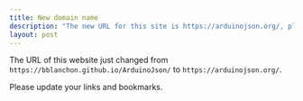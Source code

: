 ```yaml
---
title: New domain name
description: "The new URL for this site is https://arduinojson.org/, please update your links and bookmarks"
layout: post
---
```


The URL of this website just changed from `https://bblanchon.github.io/ArduinoJson/` to `https://arduinojson.org/`.

Please update your links and bookmarks.